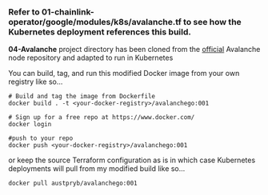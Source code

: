### Refer to 01-chainlink-operator/google/modules/k8s/avalanche.tf to see how the Kubernetes deployment references this build. 

<strong>04-Avalanche</strong> project directory has been cloned from the [official](https://github.com/ava-labs/avalanchego) Avalanche node repository and adapted to run in Kubernetes

You can build, tag, and run this modified Docker image from your own registry like so...

```
# Build and tag the image from Dockerfile
docker build . -t <your-docker-registry>/avalanchego:001 

# Sign up for a free repo at https://www.docker.com/
docker login 

#push to your repo
docker push <your-docker-registry>/avalanchego:001
```

or keep the source Terraform configuration as is in which case Kubernetes deployments will pull from my modified build like so...

```
docker pull austpryb/avalanchego:001
```


